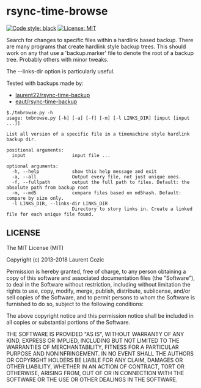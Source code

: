 # rsync-time-browse

<a href="https://github.com/psf/black"><img alt="Code style: black" src="https://img.shields.io/badge/code%20style-black-000000.svg"></a>
<a href="https://github.com/psf/black/blob/main/LICENSE"><img alt="License: MIT" src="https://black.readthedocs.io/en/stable/_static/license.svg"></a>

Search for changes to specific files within a hardlink based backup. There are many programs that create hardlink style backup trees. This should work on any that use a 'backup.marker' file to denote the root of a backup tree. Probably others with minor tweaks.

The --links-dir option is particularly useful.

Tested with backups made by:

* [laurent22/rsync-time-backup](https://github.com/laurent22/rsync-time-backup)
* [eaut/rsync-time-backup](https://github.com/eaut/rsync-time-backup)



```
$./tmbrowse.py -h
usage: tmbrowse.py [-h] [-a] [-f] [-m] [-l LINKS_DIR] [input [input ...]]

List all version of a specific file in a timemachine style hardlink backup dir.

positional arguments:
  input                 input file ...

optional arguments:
  -h, --help            show this help message and exit
  -a, --all             Output every file, not just unique ones.
  -f, --fullpath        output the full path to files. Default: the absolute path from backup root
  -m, --md5             compare files based on md5hash. Default: compare by size only.
  -l LINKS_DIR, --links-dir LINKS_DIR
                        Directory to story links in. Create a linked file for each unique file found.
```



## LICENSE

The MIT License (MIT)

Copyright (c) 2013-2018 Laurent Cozic

Permission is hereby granted, free of charge, to any person obtaining a copy
of this software and associated documentation files (the "Software"), to deal
in the Software without restriction, including without limitation the rights
to use, copy, modify, merge, publish, distribute, sublicense, and/or sell
copies of the Software, and to permit persons to whom the Software is
furnished to do so, subject to the following conditions:

The above copyright notice and this permission notice shall be included in
all copies or substantial portions of the Software.

THE SOFTWARE IS PROVIDED "AS IS", WITHOUT WARRANTY OF ANY KIND, EXPRESS OR
IMPLIED, INCLUDING BUT NOT LIMITED TO THE WARRANTIES OF MERCHANTABILITY,
FITNESS FOR A PARTICULAR PURPOSE AND NONINFRINGEMENT. IN NO EVENT SHALL THE
AUTHORS OR COPYRIGHT HOLDERS BE LIABLE FOR ANY CLAIM, DAMAGES OR OTHER
LIABILITY, WHETHER IN AN ACTION OF CONTRACT, TORT OR OTHERWISE, ARISING FROM,
OUT OF OR IN CONNECTION WITH THE SOFTWARE OR THE USE OR OTHER DEALINGS IN
THE SOFTWARE.
